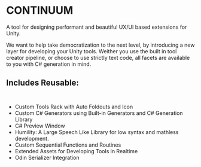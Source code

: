 # CONTINUUM

A tool for designing performant and beautiful UX/UI based extensions for Unity.

We want to help take democratization to the next level, by introducing a new layer for developing your Unity tools. Weither you use the built in tool creator pipeline, or choose to use strictly text code, all facets are available to you with C# generation in mind. 

## Includes Reusable:<br/><br/>

- Custom Tools Rack with Auto Foldouts and Icon
- Custom C# Generators using Built-in Generators and C# Generation Library
- C# Preview Window<br/>
- Humility: A Large Speech Like Library for low syntax and mathless development.<br/>
- Custom Sequential Functions and Routines<br/>
- Extended Assets for Developing Tools in Realtime
- Odin Serializer Integration<br/>
